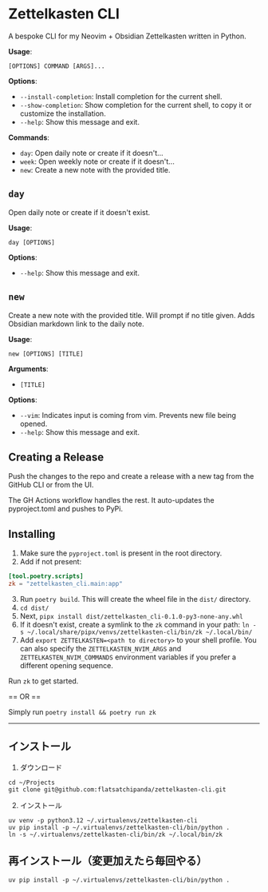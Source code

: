 # Zettelkasten CLI

A bespoke CLI for my Neovim + Obsidian Zettelkasten written in Python.

**Usage**:

```console
[OPTIONS] COMMAND [ARGS]...
```

**Options**:

- `--install-completion`: Install completion for the current shell.
- `--show-completion`: Show completion for the current shell, to copy it or customize the installation.
- `--help`: Show this message and exit.

**Commands**:

- `day`: Open daily note or create if it doesn't...
- `week`: Open weekly note or create if it doesn't...
- `new`: Create a new note with the provided title.

## `day`

Open daily note or create if it doesn't exist.

**Usage**:

```console
day [OPTIONS]
```

**Options**:

- `--help`: Show this message and exit.

## `new`

Create a new note with the provided title. Will prompt if no title given.
Adds Obsidian markdown link to the daily note.

**Usage**:

```console
new [OPTIONS] [TITLE]
```

**Arguments**:

- `[TITLE]`

**Options**:

- `--vim`: Indicates input is coming from vim. Prevents new file being opened.
- `--help`: Show this message and exit.

## Creating a Release

Push the changes to the repo and create a release with a new tag from the GitHub CLI or from the UI.

The GH Actions workflow handles the rest. It auto-updates the pyproject.toml and pushes to PyPi.

## Installing

1. Make sure the `pyproject.toml` is present in the root directory.
2. Add if not present:

```toml
[tool.poetry.scripts]
zk = "zettelkasten_cli.main:app"
```

3. Run `poetry build`. This will create the wheel file in the `dist/` directory.
4. `cd dist/`
5. Next, `pipx install dist/zettelkasten_cli-0.1.0-py3-none-any.whl`
6. If it doesn't exist, create a symlink to the `zk` command in your path: `ln -s ~/.local/share/pipx/venvs/zettelkasten-cli/bin/zk ~/.local/bin/`
7. Add `export ZETTELKASTEN=<path to directory>` to your shell profile. You can also specify the `ZETTELKASTEN_NVIM_ARGS` and `ZETTELKASTEN_NVIM_COMMANDS` environment variables if you prefer a different opening sequence.

Run `zk` to get started.

== OR ==

Simply run `poetry install && poetry run zk`

---

## インストール

1. ダウンロード

```shell
cd ~/Projects
git clone git@github.com:flatsatchipanda/zettelkasten-cli.git
```

2. インストール

```shell
uv venv -p python3.12 ~/.virtualenvs/zettelkasten-cli
uv pip install -p ~/.virtualenvs/zettelkasten-cli/bin/python .
ln -s ~/.virtualenvs/zettelkasten-cli/bin/zk ~/.local/bin/zk
```

## 再インストール（変更加えたら毎回やる）

```shell
uv pip install -p ~/.virtualenvs/zettelkasten-cli/bin/python .
```

